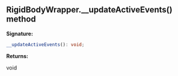 
## RigidBodyWrapper.\_\_updateActiveEvents() method

**Signature:**

```typescript
__updateActiveEvents(): void;
```
**Returns:**

void

